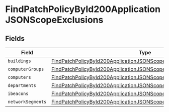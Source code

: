 # FindPatchPolicyById200ApplicationJSONScopeExclusions


## Fields

| Field                                                                                                                                                                   | Type                                                                                                                                                                    | Required                                                                                                                                                                | Description                                                                                                                                                             |
| ----------------------------------------------------------------------------------------------------------------------------------------------------------------------- | ----------------------------------------------------------------------------------------------------------------------------------------------------------------------- | ----------------------------------------------------------------------------------------------------------------------------------------------------------------------- | ----------------------------------------------------------------------------------------------------------------------------------------------------------------------- |
| `buildings`                                                                                                                                                             | [FindPatchPolicyById200ApplicationJSONScopeExclusionsBuildings](../../models/operations/findpatchpolicybyid200applicationjsonscopeexclusionsbuildings.md)[]             | :heavy_minus_sign:                                                                                                                                                      | N/A                                                                                                                                                                     |
| `computerGroups`                                                                                                                                                        | [FindPatchPolicyById200ApplicationJSONScopeExclusionsComputerGroups](../../models/operations/findpatchpolicybyid200applicationjsonscopeexclusionscomputergroups.md)[]   | :heavy_minus_sign:                                                                                                                                                      | N/A                                                                                                                                                                     |
| `computers`                                                                                                                                                             | [FindPatchPolicyById200ApplicationJSONScopeExclusionsComputers](../../models/operations/findpatchpolicybyid200applicationjsonscopeexclusionscomputers.md)[]             | :heavy_minus_sign:                                                                                                                                                      | N/A                                                                                                                                                                     |
| `departments`                                                                                                                                                           | [FindPatchPolicyById200ApplicationJSONScopeExclusionsDepartments](../../models/operations/findpatchpolicybyid200applicationjsonscopeexclusionsdepartments.md)[]         | :heavy_minus_sign:                                                                                                                                                      | N/A                                                                                                                                                                     |
| `ibeacons`                                                                                                                                                              | [FindPatchPolicyById200ApplicationJSONScopeExclusionsIbeacons](../../models/operations/findpatchpolicybyid200applicationjsonscopeexclusionsibeacons.md)[]               | :heavy_minus_sign:                                                                                                                                                      | N/A                                                                                                                                                                     |
| `networkSegments`                                                                                                                                                       | [FindPatchPolicyById200ApplicationJSONScopeExclusionsNetworkSegments](../../models/operations/findpatchpolicybyid200applicationjsonscopeexclusionsnetworksegments.md)[] | :heavy_minus_sign:                                                                                                                                                      | N/A                                                                                                                                                                     |